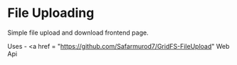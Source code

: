 <h1>File Uploading</h1>

Simple file upload and download frontend page.

Uses - <a href = "https://github.com/Safarmurod7/GridFS-FileUpload" Web Api

